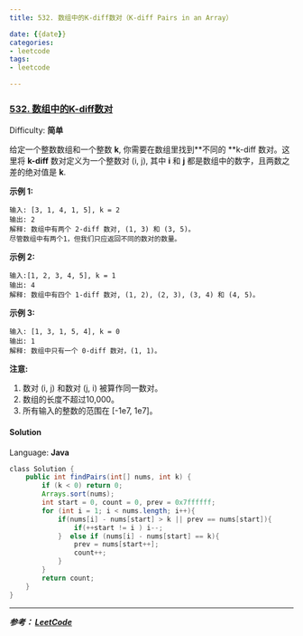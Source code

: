 ```yaml
---
title: 532. 数组中的K-diff数对（K-diff Pairs in an Array）

date: {{date}}
categories:
- leetcode
tags:
- leetcode

---
```

### [532\. 数组中的K-diff数对](https://leetcode-cn.com/problems/k-diff-pairs-in-an-array/)

Difficulty: **简单**


给定一个整数数组和一个整数 **k**, 你需要在数组里找到**不同的 **k-diff 数对。这里将 **k-diff** 数对定义为一个整数对 (i, j), 其中 **i** 和 **j** 都是数组中的数字，且两数之差的绝对值是 **k**.

**示例 1:**

```
输入: [3, 1, 4, 1, 5], k = 2
输出: 2
解释: 数组中有两个 2-diff 数对, (1, 3) 和 (3, 5)。
尽管数组中有两个1，但我们只应返回不同的数对的数量。
```

**示例 2:**

```
输入:[1, 2, 3, 4, 5], k = 1
输出: 4
解释: 数组中有四个 1-diff 数对, (1, 2), (2, 3), (3, 4) 和 (4, 5)。
```

**示例 3:**

```
输入: [1, 3, 1, 5, 4], k = 0
输出: 1
解释: 数组中只有一个 0-diff 数对，(1, 1)。
```

**注意:**

1.  数对 (i, j) 和数对 (j, i) 被算作同一数对。
2.  数组的长度不超过10,000。
3.  所有输入的整数的范围在 [-1e7, 1e7]。


#### Solution

Language: **Java**

```java
​class Solution {
    public int findPairs(int[] nums, int k) {
        if (k < 0) return 0;
        Arrays.sort(nums);
        int start = 0, count = 0, prev = 0x7ffffff;
        for (int i = 1; i < nums.length; i++){
            if(nums[i] - nums[start] > k || prev == nums[start]){
                if(++start != i ) i--;
            }  else if (nums[i] - nums[start] == k){
                prev = nums[start++];
                count++;
            }
        }
        return count;
    }
}
```

---
***参考：
[LeetCode](https://leetcode-cn.com/problems/k-diff-pairs-in-an-array/)***
